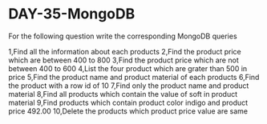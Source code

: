 # DAY-35-MongoDB
For the following question write the corresponding MongoDB queries

1,Find all the information about each products
2,Find the product price which are between 400 to 800
3,Find the product price which are not between 400 to 600
4,List the four product which are grater than 500 in price 
5,Find the product name and product material of each products
6,Find the product with a row id of 10
7,Find only the product name and product material
8,Find all products which contain the value of soft in product material 
9,Find products which contain product color indigo  and product price 492.00
10,Delete the products which product price value are same

